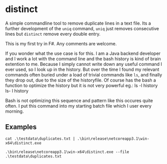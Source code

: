 # distinct
A simple commandline tool to remove duplicate lines in a text file. Its a further development of the `uniq` command, 
`uniq` just removes consecutive lines but `distinct` remove every double entry.

This is my first try in F#. Any comments are welcome. 

If you wonder what the use case is for this. I am a Java backend developer and I work a lot with the command line and the bash history is kind of brain extention to me.
Because I simply cannot write down any useful command I ever used, so I look up in the history. But over the time I found my relevant 
commands often buried under a load of trivial commands like `ls`, and finally they drop out, due to the size of the historyfile. Of course has the bash a function to optimize the history but it is not very powerful eg.:
    ls -l
    history
    ls- l
    history
    
Bash is not optimizing this sequence and pattern like this occures quite often. I put this command into my starting batch file which I user every morning.

## Examples
    cat .\testdata\duplicates.txt | .\bin\release\netcoreapp3.1\win-x64\distinct.exe

    .\bin\release\netcoreapp3.1\win-x64\distinct.exe --file .\testdata\duplicates.txt
